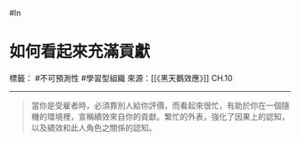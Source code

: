#ln 
# 如何看起來充滿貢獻
標籤： #不可預測性 #學習型組織
來源：[[《黑天鵝效應》]] CH.10

---

> 當你是受雇者時，必須靠別人給你評價，而看起來很忙，有助於你在一個隨機的環境裡，宣稱績效來自你的貢獻。繁忙的外表，強化了因果上的認知，以及績效和此人角色之關係的認知。


